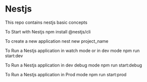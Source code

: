 # Nestjs
This repo contains nestjs basic concepts

To Start with Nestjs 
npm install @nestjs/cli

To create a new application
nest new project_name

To Run a Nestjs application in watch mode or in dev mode 
npm run start:dev

To Run a Nestjs application in dev debug mode 
npm run start:debug

To Run a Nestjs application in Prod mode
npm run start:prod
